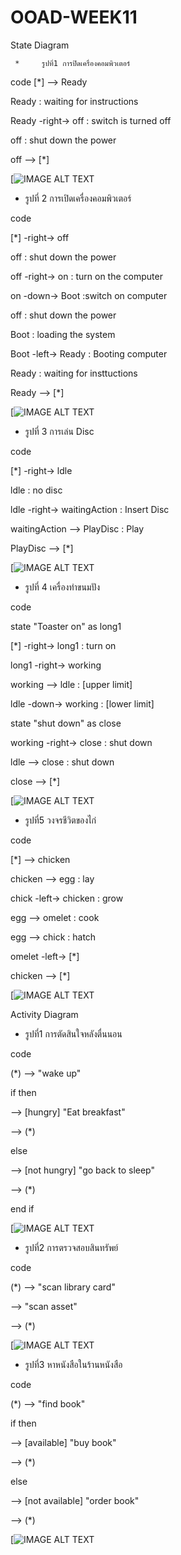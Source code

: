 # OOAD-WEEK11
State Diagram

     *     รูปที่1 การปิดเครื่องคอมพิวเตอร์
 code
[*] --> Ready

Ready : waiting for instructions

Ready -right-> off : switch is turned off

off : shut down the power

off --> [*]


[![IMAGE ALT TEXT](http://www.plantuml.com/plantuml/img/BOqx3e0m34Ftdi8pKY_0m25O4KFL3ysIe3HLnUtvYCM3txEyJJkyNx3ca2xt9MQCG4Pye8Y2k9dsQ2JSVi4h7TMUbPJos6sGnGfgiAwSqrkx7zLkI38OLZDE6La_ybvkq-vk)



   * รูปที่ 2 การเปิดเครื่องคอมพิวเตอร์
   
code

[*] -right-> off

off : shut down the power

off -right-> on : turn on the computer

on -down-> Boot :switch on computer

off : shut down the power

Boot : loading the system

Boot -left-> Ready : Booting computer

Ready : waiting for insttuctions

Ready --> [*]

[![IMAGE ALT TEXT](http://www.plantuml.com/plantuml/img/TSqx3eCm30RWdLDuHie563hq25qHGvG7YGGsIXn5tBvnQClKmPBb_xCzZmke5DV0wW7a_T0A9iYXC5Yg21mS75HTwibDiIak2QKJOsW_2Wj3KBBPq9E8OSeriWdYRlFtoRK26saRSUr1FZEx_KhKvhoyVpbjp-PaAEvt-HjK7NlWAK74p5mCHyBy0QhTcCTbU0C0)


  * รูปที่ 3 การเล่น Disc
  
code

[*] -right-> ldle

ldle : no disc

ldle -right-> waitingAction : Insert Disc

waitingAction --> PlayDisc : Play

PlayDisc --> [*]


[![IMAGE ALT TEXT](http://www.plantuml.com/plantuml/img/YzQALT0joapFAD6rKyX9oKdb0X4ALWfv-GefcSN942vSHNbYPabcNhfZSabcVXvGbMTUSMfHYO8BI2Mgd2vGTK1EOYL82gWGnEI2yq6IqLgnN000)

 * รูปที่ 4 เครื่องทำขนมปัง
 
code

state "Toaster on" as long1

[*] -right-> long1 : turn on

long1 -right-> working

working --> ldle : [upper limit]

ldle -down-> working : [lower limit]

state "shut down" as close

working -right-> close : shut down

ldle --> close : shut down

close --> [*]


[![IMAGE ALT TEXT](http://www.plantuml.com/plantuml/img/RO-n3iCW34HtliBAM8cXQuTyHRSe0seGGQKumaRyVWsaOUc4k7ldiuaDMvYUQ8Xj0emJ68A0qTtLSbj19-zsrdENu06SKnHCzVzb5qnl7vqwNz0riWKhYIKVXumE_kDvLKtK6vOuKXKAM0P4VIlQCqD5srAlW6H7mQ-voJBXWi-AlrPNgYV7VG40)


  * รูปที่5 วงจรชีวิตของไก่

code

[*] --> chicken

chicken --> egg : lay

chick -left-> chicken : grow

egg --> omelet : cook

egg --> chick : hatch

omelet -left-> [*]

chicken --> [*]


[![IMAGE ALT TEXT](http://www.plantuml.com/plantuml/img/YzQALT3LjLD8piXCpaxDuuBIOB7Kz7G5AuMSn4g8g89kJcfQ2K8jK2wzAB-S2wGCf3m_DpKdjGGecfoVdmqNXMYrKiX8B4dEu8AgWPaKhHMBOYE83m00)








Activity Diagram

  * รูปที่1 การตัดสินใจหลังตื่นนอน
  
code

(*) --> "wake up"

if then

--> [hungry] "Eat breakfast"

--> (*)

else

--> [not hungry] "go back to sleep" 

--> (*)

end if


[![IMAGE ALT TEXT](http://www.plantuml.com/plantuml/img/HOjD3a0m44RtFSMNMQd45UoSGYm6KwHDApeYRYz8sBwVehIegXfqi1ViAvd5GMU9vgRjlCTfEpjGmuf-4_QEiz8ZYz8Q2LdUCYR5Lqy9FGyUcf23o4huZpXYSUO2)


* รูปที่2 การตรวจสอบสินทรัพย์

code

(*) --> "scan library card"

--> "scan asset"

--> (*)

[![IMAGE ALT TEXT](http://www.plantuml.com/plantuml/img/qz3ILD3LjLDGAavEp5F8oKmgIYogL4XEB4fHuaA89nONfvP013IqDBcu0000)


* รูปที่3 หาหนังสือในร้านหนังสือ

code

(*) --> "find book"

if       then

--> [available] "buy book"

--> (*)

else

--> [not available] "order book"

--> (*)


[![IMAGE ALT TEXT](http://www.plantuml.com/plantuml/img/qz3ILD3LjLDGIilCIr58oi_FLkBAJ5E0W9ACr3mka6nqObbYPavYKavgh89IKcabL258IaDBaoirfpWLeYullqG1MMr-KKfg4Pfg0000)
